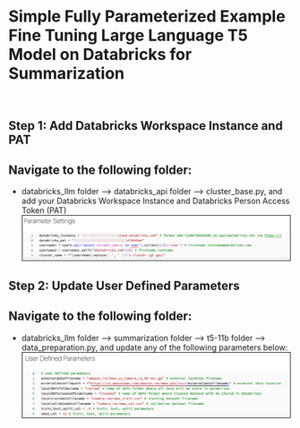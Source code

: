 # Simple Fully Parameterized Example Fine Tuning Large Language T5 Model on Databricks for Summarization<br><br>

## Step 1: Add Databricks Workspace Instance and PAT
## Navigate to the following folder:
- databricks_llm folder --> databricks_api folder --> cluster_base.py, and add your Databricks Workspace Instance and Databricks Person Access Token (PAT)<br>
![databricks_instance_pat.png](/readme_images/databricks_instance_pat.png)

## Step 2: Update User Defined Parameters
## Navigate to the following folder: 
- databricks_llm folder --> summarization folder --> t5-11b folder --> data_preparation.py, and update any of the following parameters below:<br>
![user_parameters.png](/readme_images/user_parameters.png)